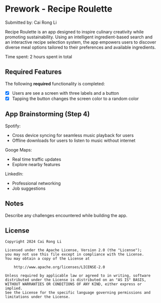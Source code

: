 # Prework - Recipe Roulette

Submitted by: Cai Rong Li

Recipe Roulette is an app designed to inspire culinary creativity while promoting sustainability. Using an intelligent ingredient-based search and an interactive recipe selection system, the app empowers users to discover diverse meal options tailored to their preferences and available ingredients.

Time spent: 2 hours spent in total

## Required Features

The following **required** functionality is completed:

- [x] Users are see a screen with three labels and a button
- [x] Tapping the button changes the screen color to a random color
 
## App Brainstorming (Step 4)

Spotify:
- Cross device syncing for seamless music playback for users
- Offline downloads for users to listen to music without internet

Googe Maps:
- Real time traffic updates
- Explore nearby features

LinkedIn:
- Professional networking
- Job suggestions

## Notes

Describe any challenges encountered while building the app.

## License

    Copyright 2024 Cai Rong Li

    Licensed under the Apache License, Version 2.0 (the "License");
    you may not use this file except in compliance with the License.
    You may obtain a copy of the License at

        http://www.apache.org/licenses/LICENSE-2.0

    Unless required by applicable law or agreed to in writing, software
    distributed under the License is distributed on an "AS IS" BASIS,
    WITHOUT WARRANTIES OR CONDITIONS OF ANY KIND, either express or implied.
    See the License for the specific language governing permissions and
    limitations under the License.